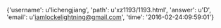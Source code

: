 {'username': u'lichengjiang', 'path': u'xz1193/1193.html', 'answer': u'D', 'email': u'iamlockelightning@gmail.com', 'time': '2016-02-24:09:59:01'}